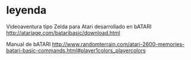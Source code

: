 # leyenda
Videoaventura tipo Zelda para Atari desarrollado en bATARI http://atariage.com/bataribasic/download.html

Manual de bATARI http://www.randomterrain.com/atari-2600-memories-batari-basic-commands.html#player1colors_playercolors
